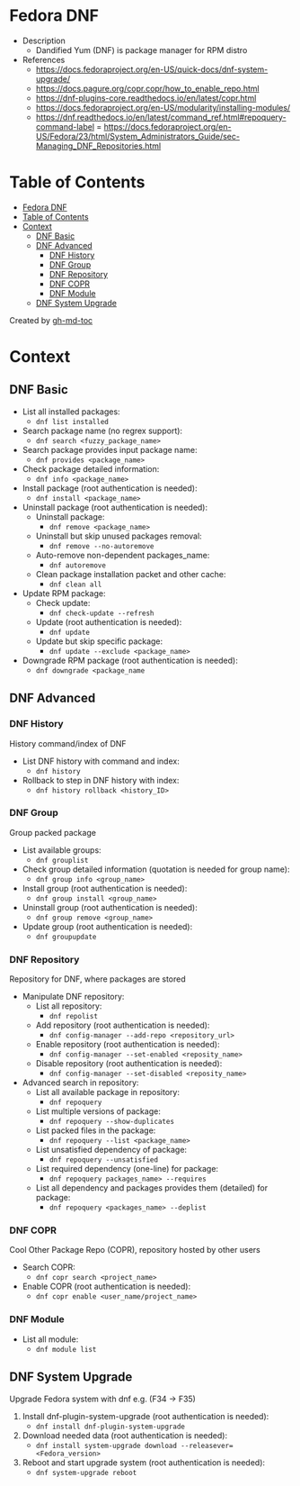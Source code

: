 # Fedora DNF
- Description
    - Dandified Yum (DNF) is package manager for RPM distro
- References
    - https://docs.fedoraproject.org/en-US/quick-docs/dnf-system-upgrade/
    - https://docs.pagure.org/copr.copr/how_to_enable_repo.html
    - https://dnf-plugins-core.readthedocs.io/en/latest/copr.html
    - https://docs.fedoraproject.org/en-US/modularity/installing-modules/
    - https://dnf.readthedocs.io/en/latest/command_ref.html#repoquery-command-label
    = https://docs.fedoraproject.org/en-US/Fedora/23/html/System_Administrators_Guide/sec-Managing_DNF_Repositories.html

Table of Contents
=================

* [Fedora DNF](#fedora-dnf)
* [Table of Contents](#table-of-contents)
* [Context](#context)
   * [DNF Basic](#dnf-basic)
   * [DNF Advanced](#dnf-advanced)
      * [DNF History](#dnf-history)
      * [DNF Group](#dnf-group)
      * [DNF Repository](#dnf-repository)
      * [DNF COPR](#dnf-copr)
      * [DNF Module](#dnf-module)
   * [DNF System Upgrade](#dnf-system-upgrade)

Created by [gh-md-toc](https://github.com/ekalinin/github-markdown-toc)

# Context

## DNF Basic
- List all installed packages:
    - `dnf list installed`
- Search package name (no regrex support):
    - `dnf search <fuzzy_package_name>`
- Search package provides input package name:
    - `dnf provides <package_name>`
- Check package detailed information:
    - `dnf info <package_name>`
- Install package (root authentication is needed):
    - `dnf install <package_name>`
- Uninstall package (root authentication is needed):
    - Uninstall package:
        - `dnf remove <package_name>`
    - Uninstall but skip unused packages removal:
        - `dnf remove --no-autoremove`
    - Auto-remove non-dependent packages_name:
        - `dnf autoremove`
    - Clean package installation packet and other cache:
        - `dnf clean all`
- Update RPM package:
    - Check update:
        - `dnf check-update --refresh`
    - Update (root authentication is needed):
        - `dnf update`
    - Update but skip specific package:
        - `dnf update --exclude <package_name>`
- Downgrade RPM package (root authentication is needed):
    - `dnf downgrade <package_name`

## DNF Advanced

### DNF History
History command/index of DNF

- List DNF history with command and index:
    - `dnf history`
- Rollback to step in DNF history with index:
    - `dnf history rollback <history_ID>`

### DNF Group
Group packed package

- List available groups:
    - `dnf grouplist`
- Check group detailed information (quotation is needed for group name):
    - `dnf group info <group_name>`
- Install group (root authentication is needed):
    - `dnf group install <group_name>`
- Uninstall group (root authentication is needed):
    - `dnf group remove <group_name>`
- Update group (root authentication is needed):
    - `dnf groupupdate`

### DNF Repository
Repository for DNF, where packages are stored

- Manipulate DNF repository:
    - List all repository:
        - `dnf repolist`
    - Add repository (root authentication is needed):
        - `dnf config-manager --add-repo <repository_url>`
    - Enable repository (root authentication is needed):
        - `dnf config-manager --set-enabled <reposity_name>`
    - Disable repository (root authentication is needed):
        - `dnf config-manager --set-disabled <reposity_name>`
- Advanced search in repository:
    - List all available package in repository:
        - `dnf repoquery`
    - List multiple versions of package:
        - `dnf repoquery --show-duplicates`
    - List packed files in the package:
        - `dnf repoquery --list <package_name>`
    - List unsatisfied dependency of package:
        - `dnf repoquery --unsatisfied`
    - List required dependency (one-line) for package:
        - `dnf repoquery packages_name> --requires`
    - List all dependency and packages provides them (detailed) for package:
        - `dnf repoquery <packages_name> --deplist`

### DNF COPR
Cool Other Package Repo (COPR), repository hosted by other users

- Search COPR:
    - `dnf copr search <project_name>`
- Enable COPR (root authentication is needed):
    - `dnf copr enable <user_name/project_name>`

### DNF Module
- List all module:
    - `dnf module list`

## DNF System Upgrade
Upgrade Fedora system with dnf e.g. (F34 -> F35)

1. Install dnf-plugin-system-upgrade (root authentication is needed):
    - `dnf install dnf-plugin-system-upgrade`
2. Download needed data (root authentication is needed):
    - `dnf install system-upgrade download --releasever=<Fedora_version>`
3. Reboot and start upgrade system (root authentication is needed):
    - `dnf system-upgrade reboot`
